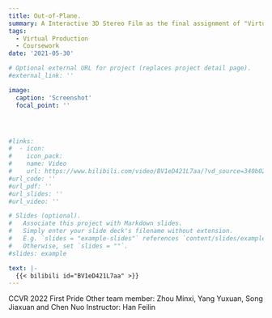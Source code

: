 ```yaml
---
title: Out-of-Plane.
summary: A Interactive 3D Stereo Film as the final assignment of "Virtual Reality" course.
tags:
  - Virtual Production
  - Coursework
date: '2021-05-30'

# Optional external URL for project (replaces project detail page).
#external_link: ''

image:
  caption: 'Screenshot'
  focal_point: ''




#links:
#  - icon: 
#    icon_pack: 
#    name: Video
#    url: https://www.bilibili.com/video/BV1eD421L7aa/?vd_source=340b02229354bd7143302a03ede7a802
#url_code: ''
#url_pdf: ''
#url_slides: ''
#url_video: ''

# Slides (optional).
#   Associate this project with Markdown slides.
#   Simply enter your slide deck's filename without extension.
#   E.g. `slides = "example-slides"` references `content/slides/example-slides.md`.
#   Otherwise, set `slides = ""`.
#slides: example

text: |-
  {{< bilibili id="BV1eD421L7aa" >}}
---
```

CCVR 2022 First Pride
Other team member: Zhou Minxi, Yang Yuxuan, Song Jiaxuan and Chen Nuo
Instructor: Han Feilin

